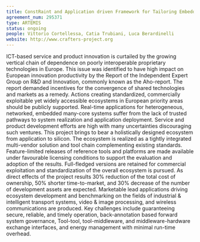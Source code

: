 ```yaml
---
title: ConstRaint and Application driven Framework for Tailoring Embedded
agreement_num: 295371
type: ARTEMIS
status: ongoing
people: Vittorio Cortellessa, Catia Trubiani, Luca Berardinelli
website: http://www.crafters-project.org
---
```

ICT-based service and product innovation is curtailed by the growing vertical chain of dependence on poorly interoperable proprietary technologies in Europe. This issue was identified to have high impact on European innovation productivity by the Report of the Independent Expert Group on R&D and Innovation, commonly known as the Aho-report. The report demanded incentives for the convergence of shared technologies and markets as a
remedy. Actions creating standardized, commercially exploitable yet widely accessible ecosystems in European priority areas should be publicly supported. Real-time applications for heterogeneous, networked, embedded many-core systems suffer from the lack of trusted pathways to system realization and application deployment. Service and product development efforts are high with many uncertainties discouraging such ventures. This project brings to bear a holistically designed ecosystem from application to silicon. The ecosystem is realized as a tightly integrated multi-vendor solution and tool chain complementing existing standards. Feature-limited releases of reference tools and platforms are made available under favourable licensing conditions to support the evaluation and adoption of the results. Full-fledged versions are retained for commercial exploitation and standardization of the overall ecosystem is pursued. As direct effects of the project results 30% reduction of the total cost of ownership, 50% shorter time-to-market, and 30% decrease of the number of development assets are expected. Marketable lead applications driving ecosystem development and benchmarking on the fields of industrial & intelligent transport systems, video & image processing, and wireless communications are produced. Key challenges include guaranteeing secure, reliable, and timely operation, back-annotation based forward system governance, Tool-tool, tool-middleware, and middleware-hardware exchange interfaces, and energy management with minimal run-time overhead.

